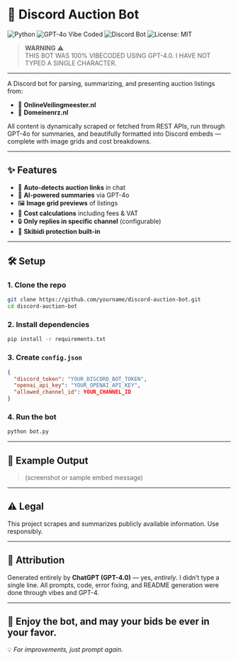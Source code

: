 # 🧠 Discord Auction Bot
![Python](https://img.shields.io/badge/python-3.10+-blue?logo=python)
![GPT-4o Vibe Coded](https://img.shields.io/badge/vibe--coded-GPT--4o-ff69b4?logo=openai)
![Discord Bot](https://img.shields.io/badge/discord-bot-5865F2?logo=discord)
![License: MIT](https://img.shields.io/badge/license-MIT-green)

> **WARNING** ⚠️  
> THIS BOT WAS 100% VIBECODED USING GPT-4.0. I HAVE NOT TYPED A SINGLE CHARACTER.

---

A Discord bot for parsing, summarizing, and presenting auction listings from:

- 🔹 **OnlineVeilingmeester.nl**  
- 🔹 **Domeinenrz.nl**

All content is dynamically scraped or fetched from REST APIs, run through GPT-4o for summaries, and beautifully formatted into Discord embeds — complete with image grids and cost breakdowns.

---

## ✨ Features

- 🔗 **Auto-detects auction links** in chat  
- 🧠 **AI-powered summaries** via GPT-4o  
- 🖼️ **Image grid previews** of listings  
- 💸 **Cost calculations** including fees & VAT  
- 🔒 **Only replies in specific channel** (configurable)  
- 🚫 **Skibidi protection built-in**

---

## 🛠️ Setup

### 1. Clone the repo
```bash
git clone https://github.com/yourname/discord-auction-bot.git
cd discord-auction-bot
```

### 2. Install dependencies
```bash
pip install -r requirements.txt
```

### 3. Create `config.json`
```json
{
  "discord_token": "YOUR_DISCORD_BOT_TOKEN",
  "openai_api_key": "YOUR_OPENAI_API_KEY",
  "allowed_channel_id": YOUR_CHANNEL_ID
}
```

### 4. Run the bot
```bash
python bot.py
```

---

## 📸 Example Output

> (screenshot or sample embed message)

---

## ⚠️ Legal

This project scrapes and summarizes publicly available information. Use responsibly.

---

## 🙏 Attribution

Generated entirely by **ChatGPT (GPT-4.0)** — yes, _entirely_. I didn’t type a single line. All prompts, code, error fixing, and README generation were done through vibes and GPT-4.

---

## 🚀 Enjoy the bot, and may your bids be ever in your favor.

💡 _For improvements, just prompt again._
